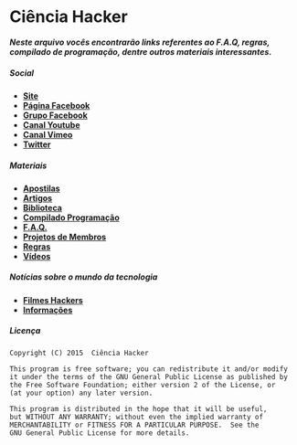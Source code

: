 # Ciência Hacker

***Neste arquivo vocês encontrarão links referentes ao F.A.Q, regras, compilado de programação, dentre outros materiais interessantes.***

##### Social

* [**Site**](http://cienciahacker.com.br)
* [**Página Facebook**](https://fb.com/cienciahacker)
* [**Grupo Facebook**](https://fb.com/groups/cienciahacker)
* [**Canal Youtube**](http://goo.gl/gn0or1)
* [**Canal Vimeo**](http://goo.gl/Jb1piO)
* [**Twitter**](https://twitter.com/cienciahacker)

##### Materiais

* [**Apostilas**](https://github.com/cienciahacker/index/blob/master/Arquivos/Apostilas.md)
* [**Artigos**](https://github.com/cienciahacker/index/blob/master/Arquivos/artigos.md)
* [**Biblioteca**](http://goo.gl/blY1d4)
* [**Compilado Programação**](http://goo.gl/ANacIx)
* [**F.A.Q.**](http://goo.gl/gUzSa0)
* [**Projetos de Membros**](http://goo.gl/wjlk09)
* [**Regras**](http://goo.gl/7n9CeV)
* [**Vídeos**](https://github.com/cienciahacker/index/blob/master/Arquivos/videos.md)

##### Notícias sobre o mundo da tecnologia

* [**Filmes Hackers**](https://github.com/cienciahacker/index/blob/master/Arquivos/Filmes.md)
* [**Informações**](https://github.com/cienciahacker/index/blob/master/Arquivos/info.md)

##### Licença

    Copyright (C) 2015  Ciência Hacker

    This program is free software; you can redistribute it and/or modify
    it under the terms of the GNU General Public License as published by
    the Free Software Foundation; either version 2 of the License, or
    (at your option) any later version.

    This program is distributed in the hope that it will be useful,
    but WITHOUT ANY WARRANTY; without even the implied warranty of
    MERCHANTABILITY or FITNESS FOR A PARTICULAR PURPOSE.  See the
    GNU General Public License for more details.
